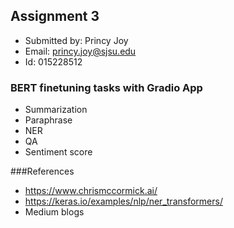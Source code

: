 ## Assignment 3

- Submitted by: Princy Joy
- Email: princy.joy@sjsu.edu
- Id: 015228512

### BERT finetuning tasks with Gradio App
- Summarization
- Paraphrase
- NER
- QA
- Sentiment score

###References
- https://www.chrismccormick.ai/
- https://keras.io/examples/nlp/ner_transformers/
- Medium blogs



 